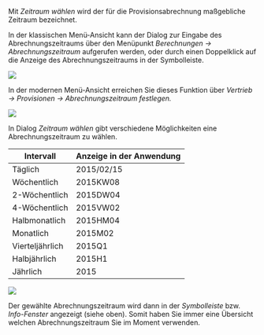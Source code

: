 Mit *Zeitraum wählen* wird der für die Provisionsabrechnung maßgebliche Zeitraum bezeichnet. 

In der klassischen Menü-Ansicht kann der Dialog zur Eingabe des Abrechnungszeitraums über den Menüpunkt *Berechnungen → Abrechnungszeitraum* aufgerufen werden, oder durch einen Doppelklick auf die Anzeige des Abrechnungszeitraums in der Symbolleiste.

![](http://xpecto.github.io/docs/img/img_1461750465009.png)

In der modernen Menü-Ansicht erreichen Sie dieses Funktion über *Vertrieb -> Provisionen -> Abrechnungszeitraum festlegen.*

![](http://xpecto.github.io/docs/xpecto/Berechnungen/Abrechnungszeitraum_festlegen/Abrechnungszeitraum_Menue.png)

In Dialog *Zeitraum wählen* gibt verschiedene Möglichkeiten eine Abrechnungszeitraum zu wählen.

|  Intervall          |    Anzeige in der Anwendung    |  
| ------------- |:-------------| 
| Täglich     | 2015/02/15 | 
| Wöchentlich     |2015KW08 | 
| 2-Wöchentlich    | 2015DW04 | 
| 4-Wöchentlich     |2015VW02 | 
| Halbmonatlich    | 2015HM04 | 
| Monatlich     |2015M02 | 
| Vierteljährlich    | 2015Q1 | 
| Halbjährlich     |2015H1 | 
| Jährlich    |2015| 

![](http://xpecto.github.io/docs/xpecto/Berechnungen/Abrechnungszeitraum_festlegen/Abrechnungszeitraum_waehlen.png)

Der gewählte Abrechnungszeitraum wird dann in der *Symbolleiste* bzw. *Info-Fenster* angezeigt (siehe oben). Somit haben Sie immer eine Übersicht welchen Abrechnungszeitraum Sie im Moment verwenden.
